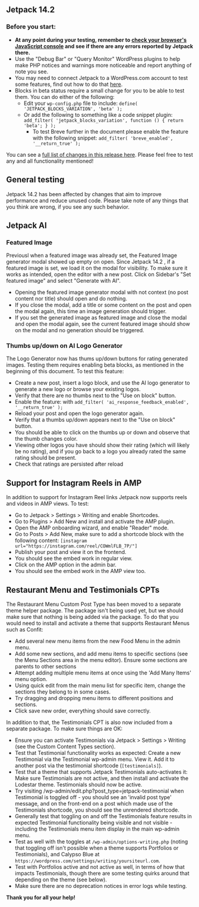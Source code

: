 ## Jetpack 14.2

### Before you start:

- **At any point during your testing, remember to [check your browser's JavaScript console](https://wordpress.org/support/article/using-your-browser-to-diagnose-javascript-errors/#step-3-diagnosis) and see if there are any errors reported by Jetpack there.**
- Use the "Debug Bar" or "Query Monitor" WordPress plugins to help make PHP notices and warnings more noticeable and report anything of note you see.
- You may need to connect Jetpack to a WordPress.com account to test some features, find out how to do that [here](https://jetpack.com/support/getting-started-with-jetpack/).
- Blocks in beta status require a small change for you to be able to test them. You can do either of the following:
  - Edit your `wp-config.php` file to include: `define( 'JETPACK_BLOCKS_VARIATION', 'beta' );`
  - Or add the following to something like a code snippet plugin: `add_filter( 'jetpack_blocks_variation', function () { return 'beta'; } );`
	- To test Breve further in the document please enable the feature with the following snippet: `add_filter( 'breve_enabled', '__return_true' );`

You can see a [full list of changes in this release here](https://github.com/Automattic/jetpack-production/blob/trunk/CHANGELOG.md). Please feel free to test any and all functionality mentioned!

## General testing

Jetpack 14.2 has been affected by changes that aim to improve performance and reduce unused code. Please take note of any things that you think are wrong, if you see any such behavior. 

## Jetpack AI

### Featured Image

Previousl when a featured image was already set, the Featured Image generator modal showed up empty on open. Since Jetpack 14.2 , if a featured image is set, we load it on the modal for visibility. To make sure it works as intended, open the editor with a new post. Click on Sidebar's "Set featured image" and select "Generate with AI".

- Opening the featured image generator modal with not context (no post content nor title) should open and do nothing.
- If you close the modal, add a title or some content on the post and open the modal again, this time an image generation should trigger.
- If you set the generated image as featured image and close the modal and open the modal again, see the current featured image should show on the modal and no generation should be triggered.

### Thumbs up/down on AI Logo Generator

The Logo Generator now has thums up/down buttons for rating generated images. Testing them requires enabling beta blocks, as mentioned in the beginning of this document. To test this feature:

- Create a new post, insert a logo block, and use the AI logo generator to generate a new logo or browse your existing logos.
- Verify that there are no thumbs next to the "Use on block" button.
- Enable the feature: with `add_filter( 'ai_response_feedback_enabled', '__return_true' );`
- Reload your post and open the logo generator again.
- Verify that a thumbs up/down appears next to the "Use on block" button.
- You should be able to click on the thumbs up or down and observe that the thumb changes color.
- Viewing other logos you have should show their rating (which will likely be no rating), and if you go back to a logo you already rated the same rating should be present.
- Check that ratings are persisted after reload

## Support for Instagram Reels in AMP

In addition to support for Instagram Reel links Jetpack now supports reels and videos in AMP views. To test:

- Go to Jetpack > Settings > Writing and enable Shortcodes.
- Go to Plugins > Add New and install and activate the AMP plugin.
- Open the AMP onboarding wizard, and enable "Reader" mode.
- Go to Posts > Add New, make sure to add a shortcode block with the following content: `[instagram url="https://instagram.com/reel/COWmlFLB_7P/"]`
- Publish your post and view it on the frontend.
- You should see the embed work in regular view.
- Click on the AMP option in the admin bar.
- You should see the embed work in the AMP view too.

## Restaurant Menu and Testimonials CPTs

The Restaurant Menu Custom Post Type has been moved to a separate theme helper package. The package isn't being used yet, but we should make sure that nothing is being added via the package. To do that you would need to install and activate a theme that supports Restaurant Menus such as Confit:

- Add several new menu items from the new Food Menu in the admin menu.
- Add some new sections, and add menu items to specific sections (see the Menu Sections area in the menu editor). Ensure some sections are parents to other sections
- Attempt adding multiple menu items at once using the 'Add Many Items' menu option.
- Using quick edit from the main menu list for specific item, change the sections they belong to in some cases.
- Try dragging and dropping menu items to different positions and sections.
- Click save new order, everything should save correctly.

In addition to that, the Testimonials CPT is also now included from a separate package. To make sure things are OK:

- Ensure you can activate Testimonials via Jetpack > Settings > Writing (see the Custom Content Types section).
- Test that Testimonial functionality works as expected: Create a new Testimonial via the Testimonial wp-admin menu. View it. Add it to another post via the testimonial shortcode 	(`[testimonials]`).
- Test that a theme that supports Jetpack Testimonials auto-activates it: Make sure Testimonials are not active, and then install and activate the Lodestar theme. Testimonials should now be active.
- Try visiting /wp-admin/edit.php?post_type=jetpack-testimonial when Testimonial is toggled off - you should see an 'invalid post type' message, and on the front-end on a post which made use of the Testimonials shortcode, you should see the unrendered shortcode.
- Generally test that toggling on and off the Testimonials feature results in expected Testimonial functionality being visible and not visible - including the Testimonials menu item display in the main wp-admin menu.
- Test as well with the toggles at `/wp-admin/options-writing.php` (noting that toggling off isn't possible when a theme supports Portfolios or Testimonials), and Calypso Blue at `https://wordpress.com/settings/writing/yoursiteurl.com`.
- Test with Portfolios active and not active as well, in terms of how that impacts Testimonials, though there are some testing quirks around that depending on the theme (see below).
- Make sure there are no deprecation notices in error logs while testing.

**Thank you for all your help!**
